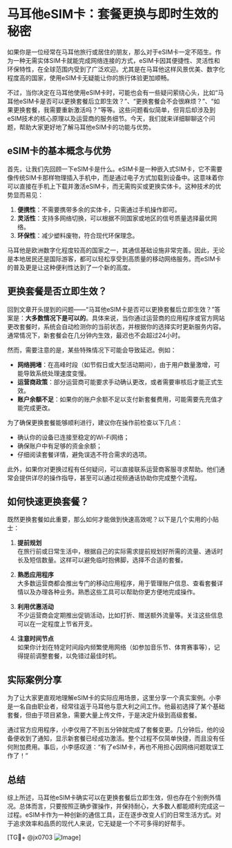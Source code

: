 # 马耳他eSIM卡：套餐更换与即时生效的秘密

如果你是一位经常在马耳他旅行或居住的朋友，那么对于eSIM卡一定不陌生。作为一种无需实体SIM卡就能完成网络连接的方式，eSIM卡因其便捷性、灵活性和环保特性，在全球范围内受到了广泛欢迎。尤其是在马耳他这样风景优美、数字化程度高的国家，使用eSIM卡无疑能让你的旅行体验更加顺畅。

不过，当你决定在马耳他使用eSIM卡时，可能也会有一些疑问萦绕心头，比如“马耳他eSIM卡是否可以更换套餐后立即生效？”、“更换套餐会不会很麻烦？”、“如果更换套餐，我需要重新激活吗？”等等。这些问题看似简单，但背后却涉及到eSIM技术的核心原理以及运营商的服务细节。今天，我们就来详细聊聊这个问题，帮助大家更好地了解马耳他eSIM卡的功能与优势。

## eSIM卡的基本概念与优势

首先，让我们先回顾一下eSIM卡是什么。eSIM卡是一种嵌入式SIM卡，它不需要像传统SIM卡那样物理插入手机中，而是通过电子方式加载到设备中。这意味着你可以直接在手机上下载并激活eSIM卡，而无需购买或更换实体卡。这种技术的优势显而易见：

1. **便携性**：不需要携带多余的实体卡，只需通过手机操作即可。
2. **灵活性**：支持多网络切换，可以根据不同国家或地区的信号质量选择最优网络。
3. **环保性**：减少塑料废物，符合现代环保理念。

马耳他是欧洲数字化程度较高的国家之一，其通信基础设施非常完善。因此，无论是本地居民还是国际游客，都可以轻松享受到高质量的移动网络服务。而eSIM卡的普及更是让这种便利性达到了一个新的高度。

## 更换套餐是否立即生效？

回到文章开头提到的问题——“马耳他eSIM卡是否可以更换套餐后立即生效？”答案是：**大多数情况下是可以的**。具体来说，当你通过运营商的应用程序或官方网站更改套餐时，系统会自动检测你的当前状态，并根据你的选择实时更新服务内容。通常情况下，新套餐会在几分钟内生效，最迟也不会超过24小时。

然而，需要注意的是，某些特殊情况下可能会导致延迟。例如：

- **网络拥堵**：在高峰时段（如节假日或大型活动期间），由于用户数量激增，可能导致系统处理速度变慢。
- **运营商政策**：部分运营商可能要求手动确认更改，或者需要审核后才能正式生效。
- **账户余额不足**：如果你的账户余额不足以支付新套餐费用，可能需要先充值才能完成更改。

为了确保更换套餐能够顺利进行，建议你在操作前检查以下几点：
- 确认你的设备已连接至稳定的Wi-Fi网络；
- 确保账户中有足够的资金余额；
- 仔细阅读套餐详情，避免误选不符合需求的选项。

此外，如果你对更换过程有任何疑问，可以直接联系运营商客服寻求帮助。他们通常会提供详尽的操作指导，甚至可以通过视频通话协助你完成整个流程。

## 如何快速更换套餐？

既然更换套餐如此重要，那么如何才能做到快速高效呢？以下是几个实用的小贴士：

1. **提前规划**  
   在旅行前或日常生活中，根据自己的实际需求提前规划好所需的流量、通话时长及短信数量。这样可以避免临时抱佛脚，选择不合适的套餐。

2. **熟悉应用程序**  
   大多数运营商都会推出专门的移动应用程序，用于管理账户信息、查看套餐详情以及办理各种业务。熟悉这些工具可以帮助你更方便地完成操作。

3. **利用优惠活动**  
   不少运营商会定期推出促销活动，比如打折、赠送额外流量等。关注这些信息可以在一定程度上节省开支。

4. **注意时间节点**  
   如果你计划在特定时间段内频繁使用网络（如参加音乐节、体育赛事等），记得提前调整套餐，以免错过最佳时机。

## 实际案例分享

为了让大家更直观地理解eSIM卡的实际应用场景，这里分享一个真实案例。小李是一名自由职业者，经常往返于马耳他与意大利之间工作。他最初选择了某个基础套餐，但由于项目紧急，需要大量上传文件，于是决定升级到高级套餐。

通过官方应用程序，小李仅用了不到五分钟就完成了套餐变更。几分钟后，他的设备便收到了通知，显示新套餐已经成功激活。整个过程不仅简单快捷，而且没有任何附加费用。事后，小李感叹道：“有了eSIM卡，再也不用担心因网络问题耽误工作了！”

## 总结

综上所述，马耳他eSIM卡确实可以在更换套餐后立即生效，但也存在个别例外情况。总体而言，只要按照正确步骤操作，并保持耐心，大多数人都能顺利完成这一过程。eSIM卡作为一种创新的通信工具，正在逐步改变人们的日常生活方式。对于追求效率和品质的现代人来说，它无疑是一个不可多得的好帮手。

[TG💪+ @jx0703 ![Image](https://github.com/user-attachments/assets/dbca1d08-cadb-493c-b0ec-ad6f7a83f270)]